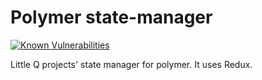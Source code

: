 # Polymer state-manager
[![Known Vulnerabilities](https://snyk.io/test/github/tjmonsi/state-manager/badge.svg)](https://snyk.io/test/github/tjmonsi/state-manager)

Little Q projects' state manager for polymer. It uses Redux.
